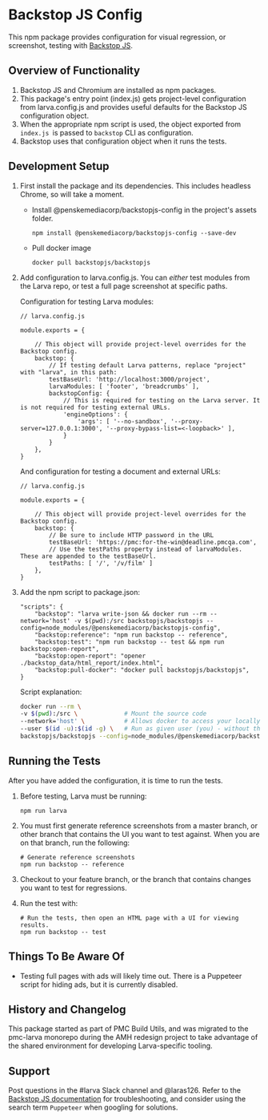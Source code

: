 # Backstop JS Config

This npm package provides configuration for visual regression, or screenshot, testing with [Backstop JS](https://github.com/garris/BackstopJS).

## Overview of Functionality

1. Backstop JS and Chromium are installed as npm packages.
2. This package's entry point (index.js) gets project-level configuration from larva.config.js and provides useful defaults for the Backstop JS configuration object.
3. When the appropriate npm script is used, the object exported from `index.js `is passed to `backstop` CLI as configuration.
4. Backstop uses that configuration object when it runs the tests.

## Development Setup

1. First install the package and its dependencies. This includes headless Chrome, so will take a moment.

	- Install @penskemediacorp/backstopjs-config in the project's assets folder.
		```language:bash
		npm install @penskemediacorp/backstopjs-config --save-dev
		```

	- Pull docker image

		```language:bash
		docker pull backstopjs/backstopjs
		```

2. Add configuration to larva.config.js. You can _either_ test modules from the Larva repo, or test a full page screenshot at specific paths.

	Configuration for testing Larva modules:

	```language:javascript
	// larva.config.js

	module.exports = {

		// This object will provide project-level overrides for the Backstop config.
		backstop: {
			// If testing default Larva patterns, replace "project" with "larva", in this path:
			testBaseUrl: 'http://localhost:3000/project',
			larvaModules: [ 'footer', 'breadcrumbs' ],
			backstopConfig: {
				// This is required for testing on the Larva server. It is not required for testing external URLs.
				'engineOptions': {
					'args': [ '--no-sandbox', '--proxy-server=127.0.0.1:3000', '--proxy-bypass-list=<-loopback>' ],
				}
			}
		},
	}
	```

	And configuration for testing a document and external URLs:
	```language:javascript
	// larva.config.js

	module.exports = {

		// This object will provide project-level overrides for the Backstop config.
		backstop: {
			// Be sure to include HTTP password in the URL
			testBaseUrl: 'https://pmc:for-the-win@deadline.pmcqa.com',
			// Use the testPaths property instead of larvaModules. These are appended to the testBaseUrl.
			testPaths: [ '/', '/v/film' ]
		},
	}
	```

3. Add the npm script to package.json:

	```language:javascript
	"scripts": {
		"backstop": "larva write-json && docker run --rm --network='host' -v $(pwd):/src backstopjs/backstopjs --config=node_modules/@penskemediacorp/backstopjs-config",
		"backstop:reference": "npm run backstop -- reference",
		"backstop:test": "npm run backstop -- test && npm run backstop:open-report",
		"backstop:open-report": "opener ./backstop_data/html_report/index.html",
		"backstop:pull-docker": "docker pull backstopjs/backstopjs",
	}
	```

	Script explanation:

	```bash
	docker run --rm \
	-v $(pwd):/src \             # Mount the source code
	--network='host' \           # Allows docker to access your locally running larva application
	--user $(id -u):$(id -g) \   # Run as given user (you) - without this, files get saved by root user
	backstopjs/backstopjs --config=node_modules/@penskemediacorp/backstopjs-config
	```

## Running the Tests

After you have added the configuration, it is time to run the tests.

1. Before testing, Larva must be running:

	```
	npm run larva
	```

2. You must first generate reference screenshots from a master branch, or other branch that contains the UI you want to test against. When you are on that branch, run the following:
	```
	# Generate reference screenshots
	npm run backstop -- reference
	```
3. Checkout to your feature branch, or the branch that contains changes you want to test for regressions.
4. Run the test with:
	```
	# Run the tests, then open an HTML page with a UI for viewing results.
	npm run backstop -- test
	```

## Things To Be Aware Of

* Testing full pages with ads will likely time out. There is a Puppeteer script for hiding ads, but it is currently disabled.

## History and Changelog

This package started as part of PMC Build Utils, and was migrated to the pmc-larva monorepo during the AMH redesign project to take advantage of the shared environment for developing Larva-specific tooling.

## Support

Post questions in the #larva Slack channel and @laras126. Refer to the [Backstop JS documentation](https://github.com/garris/BackstopJS) for troubleshooting, and consider using the search term `Puppeteer` when googling for solutions.
